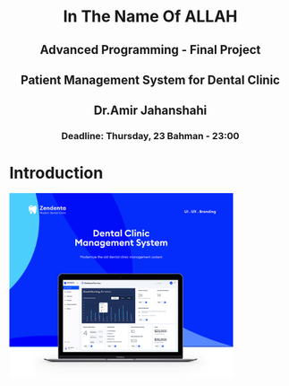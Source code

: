 <center>
<h1>
In The Name Of ALLAH
</h1>
<h2>
Advanced Programming - Final Project
</h2>
<h2>
Patient Management System for Dental Clinic
</h2>
<h2>
Dr.Amir Jahanshahi
</h2>
<h3>
Deadline: Thursday, 23 Bahman - 23:00
</center>
  
# Introduction

<img src="stuff/picture1.png" width="400" class="center" />